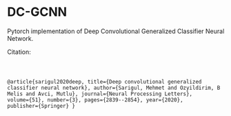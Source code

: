 # DC-GCNN

Pytorch implementation of Deep Convolutional Generalized Classifier Neural Network. 

Citation: 

<code>

@article{sarigul2020deep,
  title={Deep convolutional generalized classifier neural network},
  author={Sarigul, Mehmet and Ozyildirim, B Melis and Avci, Mutlu},
  journal={Neural Processing Letters},
  volume={51},
  number={3},
  pages={2839--2854},
  year={2020},
  publisher={Springer}
}

</code>
